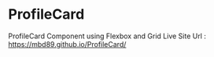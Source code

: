 # ProfileCard

ProfileCard Component using Flexbox and Grid
Live Site Url : https://mbd89.github.io/ProfileCard/
